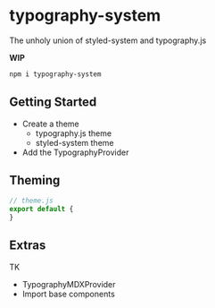 
# typography-system

The unholy union of styled-system and typography.js

**WIP**

```sh
npm i typography-system
```

## Getting Started

- Create a theme
  - typography.js theme
  + styled-system theme
- Add the TypographyProvider

## Theming

```js
// theme.js
export default {
}
```


## Extras

TK

- TypographyMDXProvider
- Import base components
